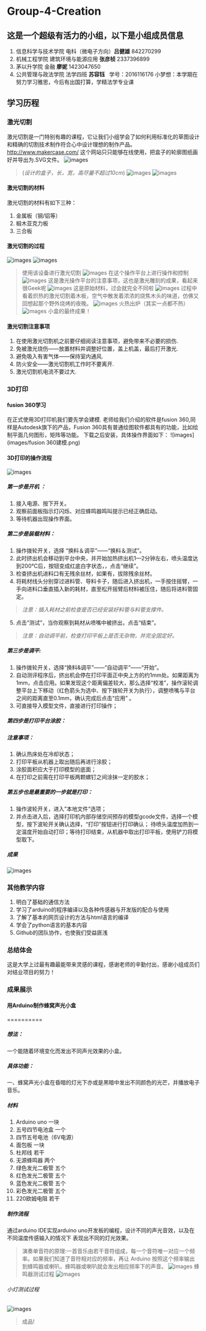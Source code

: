 Group-4-Creation
==========

## 这是一个超级有活力的小组，以下是小组成员信息

1. 信息科学与技术学院 电科（微电子方向）**吕健雄** 842270299
2. 机械工程学院 建筑环境与能源应用 **张彦桢** 2337396899
3. 茅以升学院 金融 **廖妮** 1423047650
4. 公共管理与政法学院 法学四班 **苏容钰**   学号：2016116176 小梦想：本学期在努力学习雅思，今后有出国打算，学精法学专业课

## 学习历程

### 激光切割
激光切割是一门特别有趣的课程，它让我们小组学会了如何利用标准化的草图设计和精确的切割技术制作符合心中设计理想的制作产品。
http://www.makercase.com/ 
这个网站只只能够在线使用，把盒子的轮廓图纸画好并导出为.SVG文件。
![images](images/盒子轮廓图.png)
> (*设计的盒子，长，宽，高尽量不超过10cm*)
![images](images/盒子的设计图.png)
![images](images/最后一步.png)
#### 激光切割的材料
激光切割的材料有如下三种：
1. 金属板（钢/铝等）
2. 椴木亚克力板
3. 三合板
#### 激光切割的过程
![images](images/激光切割机.jpg)
![images](images/激光切割机2.jpg)
> 使用该设备进行激光切割
![images](images/激光切割机操作平台.jpg)
> 在这个操作平台上进行操作和控制
![images](images/激光切割注意事项.jpg)
> 这是激光操作平台的注意事项，这也是激光雕刻的成果，看起来很Geek呢
![images](images/激光切割材料.jpg)
> 这是原始材料，过会就完全不同啦
![images](images/激光切割过程.jpg)
> 过程中看着炽热的激光切割着木板，空气中散发着浓浓的烧焦木头的味道，仿佛又回想起那个野外烧烤的夜晚。
![images](images/激光切割平时作业.jpg)
> 火热出炉（其实一点都不热）
![images](images/未亮灯的初始外壳模型.jpg)
> 小盒的最终成果！
#### 激光切割注意事项
1. 在使用激光切割机之前要仔细阅读注意事项，避免带来不必要的损伤.
2. 免被激光烧伤——放置材料并调整好位置，盖上机盖，最后打开激光.
3. 避免吸入有害气体——保持室内通风.                        
4. 防火安全——激光切割机工作时不要离开.
5. 激光切割机电流不要过大.

### 3D打印
#### fusion 360学习
在正式使用3D打印机我们要先学会建模.
老师给我们介绍的软件是fusion 360,同样是Autodesk旗下的产品，Fusion 360具有普通绘图软件都具有的功能，比如绘制平面几何图形，矩阵等功能。
下载之后安装，具体操作界面如下：
![images](images/fusion 360建模.png)
#### 3D打印的操作流程
![images](images/3D打印机近观.jpg)
##### 第一步是开机 ：
1. 接入电源、按下开关。
2. 观察前面板指示灯闪烁、对应蜂鸣器鸣叫提示已经正确启动。
3. 等待机器出现操作界面。

##### 第二步是装载材料：
1. 操作拨轮开关，选择 “换料＆调平”——“换料＆测试”。
2. 此时挤出机会移动到平台中央，并开始加热挤出机1—2分钟左右，喷头温度达到200℃后，按钮变成红底白字状态，，点击“继续”。
3. 检查挤出机进料口有无残余丝材，如果有，拔除残余丝材。
4. 将耗材线头分别穿过进料管、导料卡子，随后进入挤出机，一手按住摇臂，一手向进料口垂直插入新的耗材，直至松开摇臂后材料被压住，随后将进料管固定。
> *注意：插入耗材之前检查是否已经安装好料管与料管支撑件。*
5. 点击“测试”，当你观察到耗材从喷嘴中被挤出，点击“结束”。
> *注意：自动调平前，检查打印平板上是否无杂物，并完全固定好。*

##### 第三步是调平:
1. 操作拨轮开关，选择“换料&调平”——“自动调平”——“开始”。
2. 自动测评程序后，挤出机会停在打印平面正中央上方的约1mm处。如果距离为1mm，点击应用。如果发现这个距离偏差较大，那么选择“校准”，操作滚轮调整平台上下移动（红色箭头为选中、按下拨轮开关为执行），调整喷嘴与平台之间的距离直至0.1mm，确认完成后点击“应用” 。
3. 可直接导入模型文件，直接进行打印操作；

##### 第四步是打印平台涂胶：
##### 注意事项：
1. 确认热床处在冷却状态；
2. 打印平板从机器上取出随后再进行涂胶；
3. 涂胶面积应大于打印模型的底面；
4. 在打印之前需在打印平板两颗螺钉之间涂抹一定的胶水；

##### 第五步也是最重要的一步就是打印：
1. 操作波轮开关，进入”本地文件“选项；
2. 并点击进入后，选择打印机内部存储空间预存的模型gcode文件，选择一个模型，按下波轮开关确认选择，“打印”按钮进行打印确认； 待喷头温度加热到一定温度开始自动打印；等待打印结束，从机器中取出打印平板，使用铲刀将模型取下。
##### 成果
![images](images/3D打印ardiuno外壳.jpg)
### 其他教学内容
1. 明白了基础的通信方法
2. 学习了arduino的程序编译以及各种传感器与开发版的配合与使用
3. 了解了基本的网页设计的方法与html语言的编译 
4. 学会了python语言的基本内容
5. Github的团队协作，也使我们受益匪浅

### 总结体会
这是大学上过最有趣最能带来灵感的课程，感谢老师的辛勤付出，感谢小组成员们对结业项目的努力！
### 成果展示
#### 用Arduino制作蜂窝声光小盒
==========
##### 想法：
一个能随着环境变化而发出不同声光效果的小盒。
##### 具体功能：
一、蜂窝声光小盒在昏暗的灯光下亦或是黑暗中发出不同颜色的光芒，并播放电子音乐。
##### 材料
1. Arduino uno 一块
2. 五号四节电池盒 一个
3. 四节五号电池（6V电源）
4. 面包板 一块
5. 杜邦线 若干
6. 无源蜂鸣器 两个
7. 绿色发光二极管 五个
8. 红色发光二极管 五个
9. 蓝色发光二极管 五个
10. 彩色发光二极管 五个
11. 220欧姆电阻 若干

##### 制作流程
通过arduino IDE实现arduino uno开发板的编程，设计不同的声光音效，以及在不同温度传感输入的情况下 表现出不同的灯光效果。
>演奏单音符的原理:一首音乐由若干音符组成，每一个音符唯一对应一个频率。如果我们知道了音符相对应的频率，再让 Arduino 按照这个频率输出到蜂鸣器或喇叭，蜂鸣器或喇叭就会发出相应频率下的声音。
![images](images/蜂鸣器测试.jpg)
>蜂鸣器测试过程
![images](images/小灯测试.jpg)
###### 小灯测试过程
![images](images/成品.jpg)
>成品!
